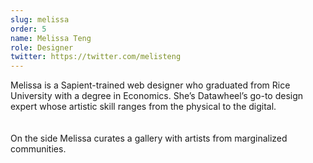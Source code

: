 ```yaml
---
slug: melissa
order: 5
name: Melissa Teng
role: Designer
twitter: https://twitter.com/melisteng
---
```


Melissa is a Sapient-trained web designer who graduated from Rice University with a degree in Economics. She’s Datawheel’s go-to design expert whose artistic skill ranges from the physical to the digital.  
<br /><br />
On the side Melissa curates a gallery with artists from marginalized communities.
